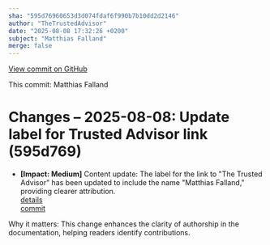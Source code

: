 ```yaml
---
sha: "595d76960653d3d074fdaf6f990b7b10dd2d2146"
author: "TheTrustedAdvisor"
date: "2025-08-08 17:32:26 +0200"
subject: "Matthias Falland"
merge: false
---
```


[View commit on GitHub](https://github.com/TheTrustedAdvisor/FabricAdoptionFramework/commit/595d76960653d3d074fdaf6f990b7b10dd2d2146)

This commit: Matthias Falland

# Changes – 2025-08-08: Update label for Trusted Advisor link (595d769)

- **[Impact: Medium]** Content update: The label for the link to "The Trusted Advisor" has been updated to include the name "Matthias Falland," providing clearer attribution.  
   [details](/docs/about/changes/2025-08-08-matthias-falland)  
   [commit](https://github.com/TheTrustedAdvisor/FabricAdoptionFramework/commit/595d76960653d3d074fdaf6f990b7b10dd2d2146)  

Why it matters: This change enhances the clarity of authorship in the documentation, helping readers identify contributions.
